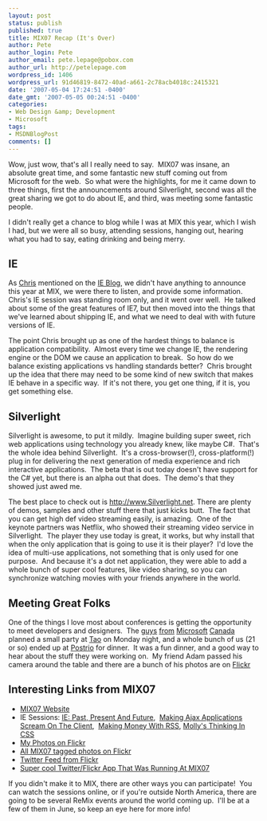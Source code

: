 ```yaml
---
layout: post
status: publish
published: true
title: MIX07 Recap (It's Over)
author: Pete
author_login: Pete
author_email: pete.lepage@pobox.com
author_url: http://petelepage.com
wordpress_id: 1406
wordpress_url: 91d46819-8472-40ad-a661-2c78acb4018c:2415321
date: '2007-05-04 17:24:51 -0400'
date_gmt: '2007-05-05 00:24:51 -0400'
categories:
- Web Design &amp; Development
- Microsoft
tags:
- MSDNBlogPost
comments: []
---
```

<p>Wow, just wow, that's all I really need to say.  MIX07 was insane, an absolute great time, and some fantastic new stuff coming out from Microsoft for the web.  So what were the highlights, for me it came down to three things, first the announcements around Silverlight, second was all the great sharing we got to do about IE, and third, was meeting some fantastic people.</p>
<p>I didn't really get a chance to blog while I was at MIX this year, which I wish I had, but we were all so busy, attending sessions, hanging out, hearing what you had to say, eating drinking and being merry.</p>
<h2>IE</h2>
<p>As <a href="http://blogs.msdn.com/cwilso/">Chris</a> mentioned on the <a href="http://blogs.msdn.com/ie/archive/2007/04/19/what-to-expect-from-ie-at-mix07.aspx">IE Blog</a>, we didn't have anything to announce this year at MIX, we were there to listen, and provide some information.  Chris's IE session was standing room only, and it went over well.  He talked about some of the great features of IE7, but then moved into the things that we've learned about shipping IE, and what we need to deal with with future versions of IE.</p>
<p>The point Chris brought up as one of the hardest things to balance is application compatibility.  Almost every time we change IE, the rendering engine or the DOM we cause an application to break.  So how do we balance existing applications vs handling standards better?  Chris brought up the idea that there may need to be some kind of new switch that makes IE behave in a specific way.  If it's not there, you get one thing, if it is, you get something else.</p>
<h2>Silverlight</h2>
<p>Silverlight is awesome, to put it mildly.  Imagine building super sweet, rich web applications using technology you already knew, like maybe C#.  That's the whole idea behind Silverlight.  It's a cross-browser(!), cross-platform(!) plug in for delivering the next generation of media experience and rich interactive applications.  The beta that is out today doesn't have support for the C# yet, but there is an alpha out that does.  The demo's that they showed just awed me.</p>
<p>The best place to check out is <a href="http://www.Silverlight.net">http://www.Silverlight.net</a>. There are plenty of demos, samples and other stuff there that just kicks butt.  The fact that you can get high def video streaming easily, is amazing.  One of the keynote partners was Netflix, who showed their streaming video service in Silverlight.  The player they use today is great, it works, but why install that when the only application that is going to use it is their player?  I'd love the idea of multi-use applications, not something that is only used for one purpose.  And because it's a dot net application, they were able to add a whole bunch of super cool features, like video sharing, so you can synchronize watching movies with your friends anywhere in the world.</p>
<h2>Meeting Great Folks</h2>
<p>One of the things I love most about conferences is getting the opportunity to meet developers and designers.  The <a href="http://blogs.msdn.com/jcarron">guys</a> <a href="http://blogs.msdn.com/canux/">from</a> <a href="http://blogs.msdn.com/mark_relph/">Microsoft</a> <a href="http://blogs.technet.com/cdnitmanagers/">Canada</a> planned a small party at <a href="http://www.venetian.com/#ID=TAO">Tao</a> on Monday night, and a whole bunch of us (21 or so) ended up at <a href="http://www.venetian.com/#ID=POSTRIO">Postrio</a> for dinner.  It was a fun dinner, and a good way to hear about the stuff they were working on.  My friend Adam passed his camera around the table and there are a bunch of his photos are on <a href="http://www.flickr.com/photos/adamjh/479636635/in/set-72157600160263994/">Flickr</a></p>
<h2>Interesting Links from MIX07</h2>
<ul>
<li><a href="http://www.visitmix.com/">MIX07 Website</a></li>
<li>IE Sessions: <a href="http://sessions.visitmix.com/default.asp?year=All&amp;event=1011&amp;sessionChoice=2010,2011,2012&amp;sortChoice=4&amp;stype=asc&amp;id=1562&amp;search=XBD04&amp;rsscheck=rss">IE: Past, Present And Future</a>,  <a href="http://sessions.visitmix.com/default.asp?year=All&amp;event=1011&amp;sessionChoice=2012&amp;sortChoice=4&amp;stype=asc&amp;id=1524&amp;search=DEV15&amp;rsscheck=rss">Making Ajax Applications Scream On The Client</a>,  <a href="http://sessions.visitmix.com/default.asp?year=All&amp;event=1011&amp;sessionChoice=2012,2010&amp;sortChoice=4&amp;stype=asc&amp;id=1497&amp;search=BD008&amp;rsscheck=rss">Making Money With RSS</a>, <a href="http://sessions.visitmix.com/default.asp?event=1011&amp;session=2011&amp;pid=DES04&amp;disc=&amp;id=1506&amp;year=2007&amp;search=DES04">Molly's Thinking In CSS</a></li>
<li><a href="http://www.flickr.com/photos/petele/sets/72157600161752323/">My Photos on Flickr</a></li>
<li><a href="http://www.flickr.com/photos/tags/mix07/">All MIX07 tagged photos on Flickr</a></li>
<li><a href="http://twitter.com/mix07/with_friends">Twitter Feed from Flickr</a></li>
<li><a href="http://blogs.msdn.com/karstenj/archive/2007/04/30/flitter-source-posted.aspx">Super cool Twitter/Flickr App That Was Running At MIX07</a></li>
</ul>
<p>If you didn't make it to MIX, there are other ways you can participate!  You can watch the sessions online, or if you're outside North America, there are going to be several ReMix events around the world coming up.  I'll be at a few of them in June, so keep an eye here for more info!</p>
<p><img src="http://blogs.msdn.com/aggbug.aspx?PostID=2415321" alt="" width="1" height="1" /></p>
